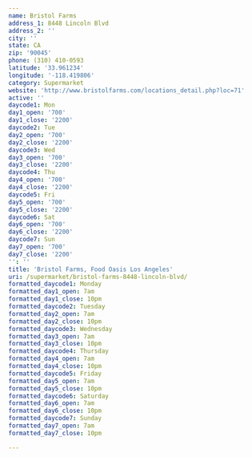 ```yaml
---
name: Bristol Farms
address_1: 8448 Lincoln Blvd
address_2: ''
city: ''
state: CA
zip: '90045'
phone: (310) 410-0593
latitude: '33.961234'
longitude: '-118.419806'
category: Supermarket
website: 'http://www.bristolfarms.com/locations_detail.php?loc=71'
active: ''
daycode1: Mon
day1_open: '700'
day1_close: '2200'
daycode2: Tue
day2_open: '700'
day2_close: '2200'
daycode3: Wed
day3_open: '700'
day3_close: '2200'
daycode4: Thu
day4_open: '700'
day4_close: '2200'
daycode5: Fri
day5_open: '700'
day5_close: '2200'
daycode6: Sat
day6_open: '700'
day6_close: '2200'
daycode7: Sun
day7_open: '700'
day7_close: '2200'
'': ''
title: 'Bristol Farms, Food Oasis Los Angeles'
uri: /supermarket/bristol-farms-8448-lincoln-blvd/
formatted_daycode1: Monday
formatted_day1_open: 7am
formatted_day1_close: 10pm
formatted_daycode2: Tuesday
formatted_day2_open: 7am
formatted_day2_close: 10pm
formatted_daycode3: Wednesday
formatted_day3_open: 7am
formatted_day3_close: 10pm
formatted_daycode4: Thursday
formatted_day4_open: 7am
formatted_day4_close: 10pm
formatted_daycode5: Friday
formatted_day5_open: 7am
formatted_day5_close: 10pm
formatted_daycode6: Saturday
formatted_day6_open: 7am
formatted_day6_close: 10pm
formatted_daycode7: Sunday
formatted_day7_open: 7am
formatted_day7_close: 10pm

---
```

